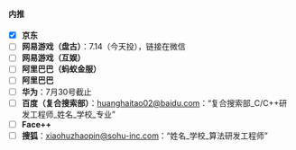 #### 内推
- [x] **京东**
- [ ] **网易游戏（盘古）**：7.14（今天投），链接在微信
- [ ] **网易游戏（互娱）**
- [ ] **阿里巴巴（蚂蚁金服）**
- [ ] **阿里巴巴**
- [ ] **华为**：7月30号截止
- [ ] **百度（复合搜索部）**：[huanghaitao02@baidu.com](huanghaitao02@baidu.com)：“复合搜索部\_C/C++研发工程师\_姓名\_学校\_专业”
- [ ] **Face++**
- [ ] **搜狐**：[xiaohuzhaopin@sohu-inc.com](xiaohuzhaopin@sohu-inc.com)：“姓名\_学校\_算法研发工程师”
